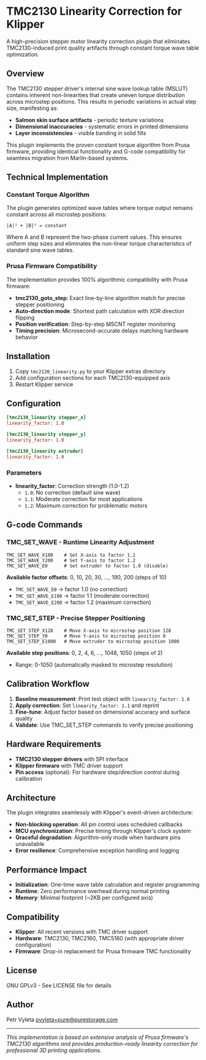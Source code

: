 # TMC2130 Linearity Correction for Klipper

A high-precision stepper motor linearity correction plugin that eliminates TMC2130-induced print quality artifacts through constant torque wave table optimization.

## Overview

The TMC2130 stepper driver's internal sine wave lookup table (MSLUT) contains inherent non-linearities that create uneven torque distribution across microstep positions. This results in periodic variations in actual step size, manifesting as:

- **Salmon skin surface artifacts** - periodic texture variations
- **Dimensional inaccuracies** - systematic errors in printed dimensions  
- **Layer inconsistencies** - visible banding in solid fills

This plugin implements the proven constant torque algorithm from Prusa firmware, providing identical functionality and G-code compatibility for seamless migration from Marlin-based systems.

## Technical Implementation

### Constant Torque Algorithm

The plugin generates optimized wave tables where torque output remains constant across all microstep positions:

```
|A|² + |B|² = constant
```

Where A and B represent the two-phase current values. This ensures uniform step sizes and eliminates the non-linear torque characteristics of standard sine wave tables.

### Prusa Firmware Compatibility

The implementation provides 100% algorithmic compatibility with Prusa firmware:

- **tmc2130_goto_step**: Exact line-by-line algorithm match for precise stepper positioning
- **Auto-direction mode**: Shortest path calculation with XOR direction flipping
- **Position verification**: Step-by-step MSCNT register monitoring
- **Timing precision**: Microsecond-accurate delays matching hardware behavior

## Installation

1. Copy `tmc2130_linearity.py` to your Klipper extras directory
2. Add configuration sections for each TMC2130-equipped axis
3. Restart Klipper service

## Configuration

```ini
[tmc2130_linearity stepper_x]
linearity_factor: 1.0

[tmc2130_linearity stepper_y] 
linearity_factor: 1.0

[tmc2130_linearity extruder]
linearity_factor: 1.0
```

### Parameters

- **linearity_factor**: Correction strength (1.0-1.2)
  - `1.0`: No correction (default sine wave)
  - `1.1`: Moderate correction for most applications
  - `1.2`: Maximum correction for problematic motors

## G-code Commands

### TMC_SET_WAVE - Runtime Linearity Adjustment

```gcode
TMC_SET_WAVE_X100    # Set X-axis to factor 1.1
TMC_SET_WAVE_Y200    # Set Y-axis to factor 1.2
TMC_SET_WAVE_E0      # Set extruder to factor 1.0 (disable)
```

**Available factor offsets**: 0, 10, 20, 30, ..., 190, 200 (steps of 10)
- `TMC_SET_WAVE_E0` → factor 1.0 (no correction)
- `TMC_SET_WAVE_E100` → factor 1.1 (moderate correction)
- `TMC_SET_WAVE_E200` → factor 1.2 (maximum correction)

### TMC_SET_STEP - Precise Stepper Positioning

```gcode
TMC_SET_STEP_X128    # Move X-axis to microstep position 128
TMC_SET_STEP_Y0      # Move Y-axis to microstep position 0
TMC_SET_STEP_E1000   # Move extruder to microstep position 1000
```

**Available step positions**: 0, 2, 4, 6, ..., 1048, 1050 (steps of 2)
- Range: 0-1050 (automatically masked to microstep resolution)

## Calibration Workflow

1. **Baseline measurement**: Print test object with `linearity_factor: 1.0`
2. **Apply correction**: Set `linearity_factor: 1.1` and reprint
3. **Fine-tune**: Adjust factor based on dimensional accuracy and surface quality
4. **Validate**: Use TMC_SET_STEP commands to verify precise positioning

## Hardware Requirements

- **TMC2130 stepper drivers** with SPI interface
- **Klipper firmware** with TMC driver support
- **Pin access** (optional): For hardware step/direction control during calibration

## Architecture

The plugin integrates seamlessly with Klipper's event-driven architecture:

- **Non-blocking operation**: All pin control uses scheduled callbacks
- **MCU synchronization**: Precise timing through Klipper's clock system
- **Graceful degradation**: Algorithm-only mode when hardware pins unavailable
- **Error resilience**: Comprehensive exception handling and logging

## Performance Impact

- **Initialization**: One-time wave table calculation and register programming
- **Runtime**: Zero performance overhead during normal printing
- **Memory**: Minimal footprint (~2KB per configured axis)

## Compatibility

- **Klipper**: All recent versions with TMC driver support
- **Hardware**: TMC2130, TMC2160, TMC5160 (with appropriate driver configuration)
- **Firmware**: Drop-in replacement for Prusa firmware TMC functionality

## License

GNU GPLv3 - See LICENSE file for details

## Author

Petr Vyleta <pvyleta+pure@purestorage.com>

---

*This implementation is based on extensive analysis of Prusa firmware's TMC2130 algorithms and provides production-ready linearity correction for professional 3D printing applications.*
